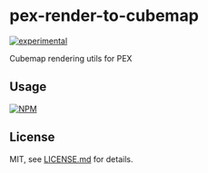 # pex-render-to-cubemap

[![experimental](http://badges.github.io/stability-badges/dist/experimental.svg)](http://github.com/badges/stability-badges)

Cubemap rendering utils for PEX

## Usage

[![NPM](https://nodei.co/npm/pex-render-to-cubemap.png)](https://www.npmjs.com/package/pex-render-to-cubemap)

## License

MIT, see [LICENSE.md](http://github.com/vorg/pex-render-to-cubemap/blob/master/LICENSE.md) for details.
